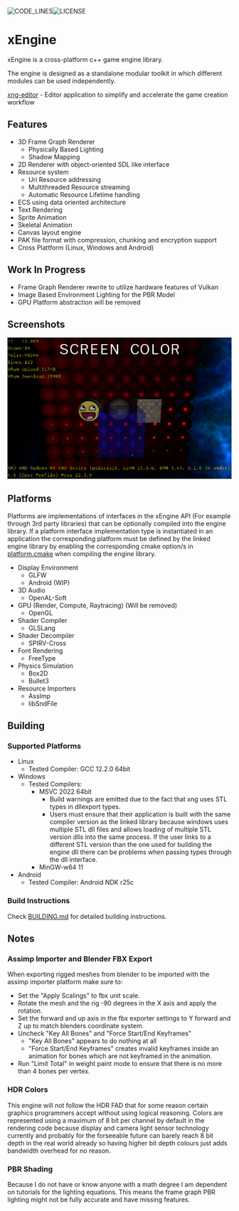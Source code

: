 <div>
  <img alt="CODE_LINES" src="https://img.shields.io/github/last-commit/vetux/xng" align="left">
  <img alt="LICENSE" src="https://img.shields.io/github/license/vetux/xng" align="left">
</div>

<br>

# xEngine

xEngine is a cross-platform c++ game engine library. 

The engine is designed as a standalone modular toolkit in which different modules can be used independently. 

[xng-editor](https://github.com/vetux/xng-editor) - Editor application to simplify and accelerate the game creation
workflow

## Features

- 3D Frame Graph Renderer
    - Physically Based Lighting
    - Shadow Mapping
- 2D Renderer with object-oriented SDL like interface
- Resource system
  - Uri Resource addressing
  - Multithreaded Resource streaming
  - Automatic Resource Lifetime handling
- ECS using data oriented architecture
- Text Rendering
- Sprite Animation
- Skeletal Animation
- Canvas layout engine
- PAK file format with compression, chunking and encryption support
- Cross Plattform (Linux, Windows and Android)

## Work In Progress
- Frame Graph Renderer rewrite to utilize hardware features of Vulkan
- Image Based Environment Lighting for the PBR Model
- GPU Platform abstraction will be removed
 
## Screenshots
![](https://raw.githubusercontent.com/vetux/xng-assets/refs/heads/master/screenshots/ScreenshotFramegraph.jpg)

## Platforms

Platforms are implementations of interfaces in the xEngine API (For example through 3rd party libraries) that can be optionally compiled into the engine library. If a platform interface implementation type is instantiated in an application the corresponding platform must be defined by the linked engine library by enabling the corresponding cmake option/s in [platform.cmake](cmake/platform.cmake) when compiling the engine library.

- Display Environment
    - GLFW
    - Android (WIP)
- 3D Audio
    - OpenAL-Soft
- GPU (Render, Compute, Raytracing) (Will be removed)
    - OpenGL
- Shader Compiler
    - GLSLang
- Shader Decompiler
    - SPIRV-Cross  
- Font Rendering
    - FreeType
- Physics Simulation
    - Box2D
    - Bullet3
- Resource Importers
    - AssImp
    - libSndFile

## Building

### Supported Platforms

- Linux
    - Tested Compiler: GCC 12.2.0 64bit
- Windows
    - Tested Compilers:
      - MSVC 2022 64bit
          - Build warnings are emitted due to the fact that xng uses STL types in dllexport types.
          - Users must ensure that their application is built with the same compiler version as the linked library because
            windows uses multiple STL dll files and allows loading of multiple STL version dlls into the same process. If
            the user links to a different STL version than the one used for building the engine dll there can be problems
            when passing types through the dll interface.
      - MinGW-w64 11
- Android
    - Tested Compiler: Android NDK r25c

### Build Instructions

Check [BUILDING.md](BUILDING.md) for detailed building instructions.

## Notes
### Assimp Importer and Blender FBX Export
When exporting rigged meshes from blender to be imported with the assimp importer platform make sure to:
- Set the "Apply Scalings" to fbx unit scale.
- Rotate the mesh and the rig -90 degrees in the X axis and apply the rotation.
- Set the forward and up axis in the fbx exporter settings to Y forward and Z up to match blenders coordinate system.
- Uncheck "Key All Bones" and "Force Start/End Keyframes"
  - "Key All Bones" appears to do nothing at all
  - "Force Start/End Keyframes" creates invalid keyframes inside an animation for bones which are not keyframed in the animation.
- Run "Limit Total" in weight paint mode to ensure that there is no more than 4 bones per vertex.

### HDR Colors
This engine will not follow the HDR FAD that for some reason certain graphics programmers accept without using logical reasoning. 
Colors are represented using a maximum of 8 bit per channel by default in the rendering code 
because display and camera light sensor technology currently and probably for the forseeable future can barely reach 8 bit depth in the real world already so having higher bit depth colours just adds bandwidth overhead for no reason.


### PBR Shading
Because I do not have or know anyone with a math degree I am dependent on tutorials for the lighting equations. This means the frame graph PBR lighting might
not be fully accurate and have missing features.